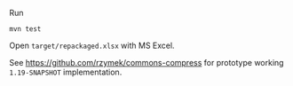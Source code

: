 Run 

    mvn test
    
Open `target/repackaged.xlsx` with MS Excel.

See https://github.com/rzymek/commons-compress for prototype working `1.19-SNAPSHOT` implementation.